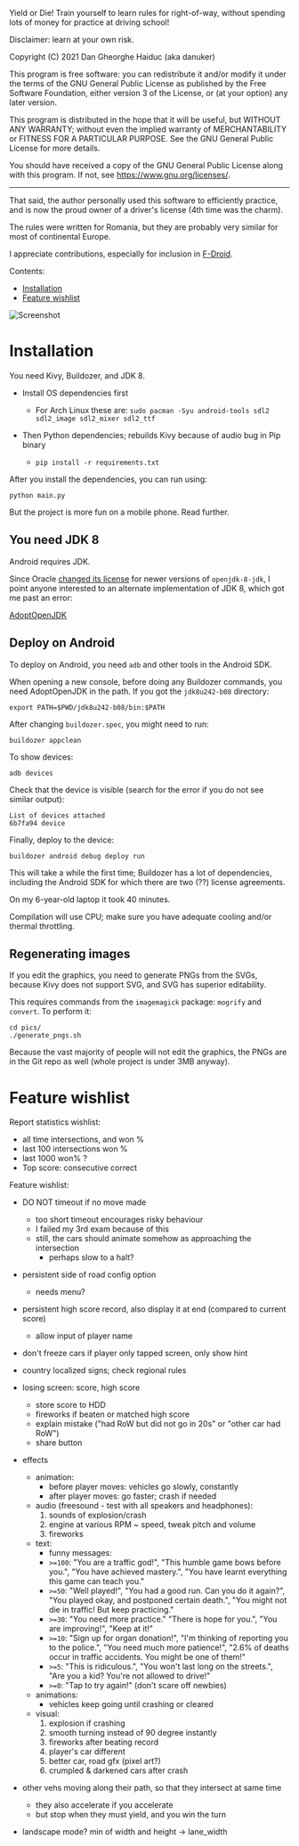 Yield or Die! Train yourself to learn rules for right-of-way, 
without spending lots of money for practice at driving school!

Disclaimer: learn at your own risk.

Copyright (C) 2021 Dan Gheorghe Haiduc (aka danuker)

This program is free software: you can redistribute it and/or modify
it under the terms of the GNU General Public License as published by
the Free Software Foundation, either version 3 of the License, or
(at your option) any later version.

This program is distributed in the hope that it will be useful,
but WITHOUT ANY WARRANTY; without even the implied warranty of
MERCHANTABILITY or FITNESS FOR A PARTICULAR PURPOSE.  See the
GNU General Public License for more details.

You should have received a copy of the GNU General Public License
along with this program.  If not, see <https://www.gnu.org/licenses/>.

----

That said, the author personally used this software to efficiently practice,
and is now the proud owner of a driver's license (4th time was the charm).

The rules were written for Romania, but they are probably very similar 
for most of continental Europe.

I appreciate contributions, especially for inclusion in [F-Droid](https://f-droid.org/).


Contents:

- [Installation](#installation)
- [Feature wishlist](#feature-wishlist)

![Screenshot](pics/screenshot.png)

# Installation

You need Kivy, Buildozer, and JDK 8.

- Install OS dependencies first
    - For Arch Linux these are: `sudo pacman -Syu android-tools sdl2 sdl2_image sdl2_mixer sdl2_ttf`

- Then Python dependencies; rebuilds Kivy because of audio bug in Pip binary
    - `pip install -r requirements.txt`

After you install the dependencies, you can run using:

`python main.py`

But the project is more fun on a mobile phone. Read further.

## You need JDK 8

Android requires JDK.

Since Oracle [changed its license](https://www.oracle.com/java/technologies/javase-jdk8-downloads.html)
for newer versions of `openjdk-8-jdk`,
I point anyone interested to an alternate implementation of JDK 8, which got me past an error:

[AdoptOpenJDK](https://adoptopenjdk.net/installation.html)


## Deploy on Android

To deploy on Android, you need `adb` and other tools in the Android SDK.

When opening a new console, before doing any Buildozer commands, you need AdoptOpenJDK in the path.
If you got the `jdk8u242-b08` directory:

    export PATH=$PWD/jdk8u242-b08/bin:$PATH

After changing `buildozer.spec`, you might need to run:

    buildozer appclean

To show devices:

    adb devices

Check that the device is visible (search for the error if you do not see similar output):

    List of devices attached
    6b7fa94 device

Finally, deploy to the device:

    buildozer android debug deploy run

This will take a while the first time; Buildozer has a lot of dependencies,
including the Android SDK for which there are two (??) license agreements.

On my 6-year-old laptop it took 40 minutes.

Compilation will use CPU; make sure you have adequate cooling and/or thermal throttling. 

## Regenerating images

If you edit the graphics, you need to generate PNGs from the SVGs,
because Kivy does not support SVG, and SVG has superior editability.

This requires commands from the `imagemagick` package: `mogrify` and `convert`.
To perform it:

    cd pics/
    ./generate_pngs.sh
    

Because the vast majority of people will not edit the graphics,
the PNGs are in the Git repo as well (whole project is under 3MB anyway).


# Feature wishlist

Report statistics wishlist:

- all time intersections, and won %
- last 100 intersections won %
- last 1000 won% ?
- Top score: consecutive correct

Feature wishlist:

- DO NOT timeout if no move made
    - too short timeout encourages risky behaviour
    - I failed my 3rd exam because of this
    - still, the cars should animate somehow as approaching the intersection
        - perhaps slow to a halt?
- persistent side of road config option
    - needs menu?
- persistent high score record, also display it at end (compared to current score)
    - allow input of player name
- don't freeze cars if player only tapped screen, only show hint
- country localized signs; check regional rules

- losing screen: score, high score
    - store score to HDD
    - fireworks if beaten or matched high score
    - explain mistake ("had RoW but did not go in 20s" or "other car had RoW")
    - share button

- effects
    - animation:
        - before player moves: vehicles go slowly, constantly
        - after player moves: go faster; crash if needed
    - audio (freesound - test with all speakers and headphones):
        1. sounds of explosion/crash
        2. engine at various RPM ~ speed, tweak pitch and volume
        3. fireworks
    - text:
        - funny messages:
        - `>=100`: "You are a traffic god!", "This humble game bows before you.", "You have achieved mastery.", "You have learnt everything this game can teach you."
        - `>=50`: "Well played!", "You had a good run. Can you do it again?", "You played okay, and postponed certain death.", "You might not die in traffic! But keep practicing."
        - `>=30`: "You need more practice." "There is hope for you.", "You are improving!", "Keep at it!"
        - `>=10`: "Sign up for organ donation!", "I'm thinking of reporting you to the police.", "You need much more patience!", "2.6% of deaths occur in traffic accidents. You might be one of them!"
        - `>=5`: "This is ridiculous.", "You won't last long on the streets.", "Are you a kid? You're not allowed to drive!"
        - `>=0`: "Tap to try again!" (don't scare off newbies)
    - animations:
        - vehicles keep going until crashing or cleared
    - visual:
        1. explosion if crashing
        2. smooth turning instead of 90 degree instantly
        3. fireworks after beating record
        4. player's car different
        5. better car, road gfx (pixel art?)
        6. crumpled & darkened cars after crash

- other vehs moving along their path, so that they intersect at same time
    - they also accelerate if you accelerate
    - but stop when they must yield, and you win the turn

- landscape mode? min of width and height -> lane_width

